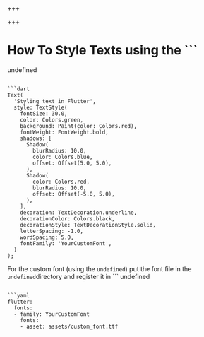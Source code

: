 
+++

+++
# How To Style Texts using the ```
undefined
``` widget in Flutter

```dart 
Text(
  'Styling text in Flutter',
  style: TextStyle(
    fontSize: 30.0,
    color: Colors.green,
    background: Paint(color: Colors.red),
    fontWeight: FontWeight.bold,
    shadows: [
      Shadow(
        blurRadius: 10.0,
        color: Colors.blue,
        offset: Offset(5.0, 5.0),
      ),
      Shadow(
        color: Colors.red,
        blurRadius: 10.0,
        offset: Offset(-5.0, 5.0),
      ),
    ],
    decoration: TextDecoration.underline,
    decorationColor: Colors.black,
    decorationStyle: TextDecorationStyle.solid,
    letterSpacing: -1.0,
    wordSpacing: 5.0,
    fontFamily: 'YourCustomFont',
  )
);
```

For the custom font (using the ```
undefined
```) put the font file in the ```
undefined
```directory and register it in ```
undefined
```:

```yaml 
flutter:
  fonts:
  - family: YourCustomFont
    fonts:
    - asset: assets/custom_font.ttf
```

